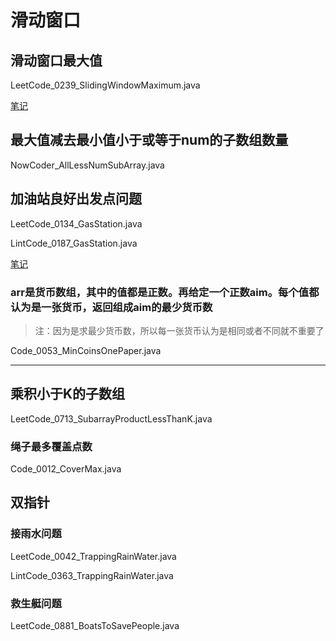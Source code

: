 # 滑动窗口

## 滑动窗口最大值

LeetCode_0239_SlidingWindowMaximum.java

[笔记](https://www.cnblogs.com/greyzeng/p/14463104.html)

## 最大值减去最小值小于或等于num的子数组数量

NowCoder_AllLessNumSubArray.java

## 加油站良好出发点问题

LeetCode_0134_GasStation.java

LintCode_0187_GasStation.java

[笔记](https://www.cnblogs.com/greyzeng/p/14466197.html)

### arr是货币数组，其中的值都是正数。再给定一个正数aim。每个值都认为是一张货币，返回组成aim的最少货币数

> 注：因为是求最少货币数，所以每一张货币认为是相同或者不同就不重要了
 
Code_0053_MinCoinsOnePaper.java

---

## 乘积小于K的子数组

LeetCode_0713_SubarrayProductLessThanK.java

### 绳子最多覆盖点数

Code_0012_CoverMax.java

## 双指针

### 接雨水问题

LeetCode_0042_TrappingRainWater.java

LintCode_0363_TrappingRainWater.java

### 救生艇问题

LeetCode_0881_BoatsToSavePeople.java
